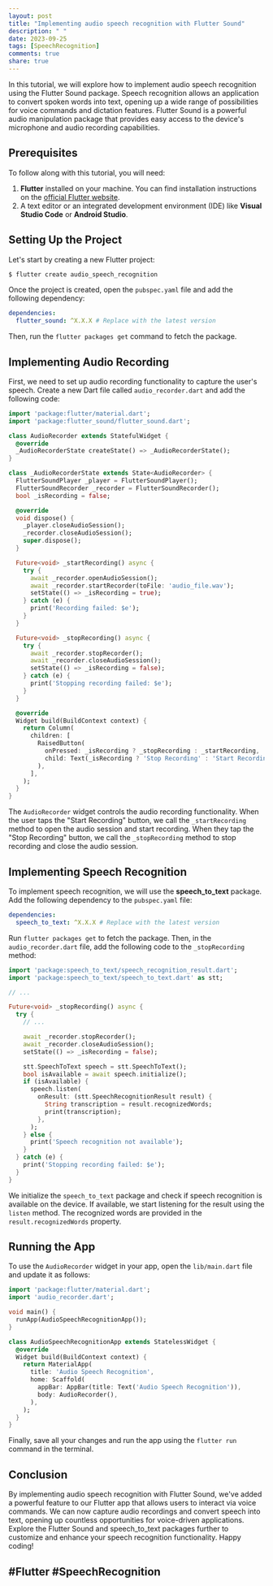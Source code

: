 ```yaml
---
layout: post
title: "Implementing audio speech recognition with Flutter Sound"
description: " "
date: 2023-09-25
tags: [SpeechRecognition]
comments: true
share: true
---
```


In this tutorial, we will explore how to implement audio speech recognition using the Flutter Sound package. Speech recognition allows an application to convert spoken words into text, opening up a wide range of possibilities for voice commands and dictation features. Flutter Sound is a powerful audio manipulation package that provides easy access to the device's microphone and audio recording capabilities.

## Prerequisites

To follow along with this tutorial, you will need:

1. **Flutter** installed on your machine. You can find installation instructions on the [official Flutter website](https://flutter.dev/docs/get-started/install).
2. A text editor or an integrated development environment (IDE) like **Visual Studio Code** or **Android Studio**.

## Setting Up the Project

Let's start by creating a new Flutter project:

```dart
$ flutter create audio_speech_recognition
```

Once the project is created, open the `pubspec.yaml` file and add the following dependency:

```yaml
dependencies:
  flutter_sound: ^X.X.X # Replace with the latest version
```

Then, run the `flutter packages get` command to fetch the package.

## Implementing Audio Recording

First, we need to set up audio recording functionality to capture the user's speech. Create a new Dart file called `audio_recorder.dart` and add the following code:

```dart
import 'package:flutter/material.dart';
import 'package:flutter_sound/flutter_sound.dart';

class AudioRecorder extends StatefulWidget {
  @override
  _AudioRecorderState createState() => _AudioRecorderState();
}

class _AudioRecorderState extends State<AudioRecorder> {
  FlutterSoundPlayer _player = FlutterSoundPlayer();
  FlutterSoundRecorder _recorder = FlutterSoundRecorder();
  bool _isRecording = false;

  @override
  void dispose() {
    _player.closeAudioSession();
    _recorder.closeAudioSession();
    super.dispose();
  }

  Future<void> _startRecording() async {
    try {
      await _recorder.openAudioSession();
      await _recorder.startRecorder(toFile: 'audio_file.wav');
      setState(() => _isRecording = true);
    } catch (e) {
      print('Recording failed: $e');
    }
  }

  Future<void> _stopRecording() async {
    try {
      await _recorder.stopRecorder();
      await _recorder.closeAudioSession();
      setState(() => _isRecording = false);
    } catch (e) {
      print('Stopping recording failed: $e');
    }
  }

  @override
  Widget build(BuildContext context) {
    return Column(
      children: [
        RaisedButton(
          onPressed: _isRecording ? _stopRecording : _startRecording,
          child: Text(_isRecording ? 'Stop Recording' : 'Start Recording'),
        ),
      ],
    );
  }
}
```

The `AudioRecorder` widget controls the audio recording functionality. When the user taps the "Start Recording" button, we call the `_startRecording` method to open the audio session and start recording. When they tap the "Stop Recording" button, we call the `_stopRecording` method to stop recording and close the audio session.

## Implementing Speech Recognition

To implement speech recognition, we will use the **speech_to_text** package. Add the following dependency to the `pubspec.yaml` file:

```yaml
dependencies:
  speech_to_text: ^X.X.X # Replace with the latest version
```

Run `flutter packages get` to fetch the package. Then, in the `audio_recorder.dart` file, add the following code to the `_stopRecording` method:

```dart
import 'package:speech_to_text/speech_recognition_result.dart';
import 'package:speech_to_text/speech_to_text.dart' as stt;

// ...

Future<void> _stopRecording() async {
  try {
    // ...

    await _recorder.stopRecorder();
    await _recorder.closeAudioSession();
    setState(() => _isRecording = false);

    stt.SpeechToText speech = stt.SpeechToText();
    bool isAvailable = await speech.initialize();
    if (isAvailable) {
      speech.listen(
        onResult: (stt.SpeechRecognitionResult result) {
          String transcription = result.recognizedWords;
          print(transcription);
        },
      );
    } else {
      print('Speech recognition not available');
    }
  } catch (e) {
    print('Stopping recording failed: $e');
  }
}
```

We initialize the `speech_to_text` package and check if speech recognition is available on the device. If available, we start listening for the result using the `listen` method. The recognized words are provided in the `result.recognizedWords` property.

## Running the App

To use the `AudioRecorder` widget in your app, open the `lib/main.dart` file and update it as follows:

```dart
import 'package:flutter/material.dart';
import 'audio_recorder.dart';

void main() {
  runApp(AudioSpeechRecognitionApp());
}

class AudioSpeechRecognitionApp extends StatelessWidget {
  @override
  Widget build(BuildContext context) {
    return MaterialApp(
      title: 'Audio Speech Recognition',
      home: Scaffold(
        appBar: AppBar(title: Text('Audio Speech Recognition')),
        body: AudioRecorder(),
      ),
    );
  }
}
```

Finally, save all your changes and run the app using the `flutter run` command in the terminal.

## Conclusion

By implementing audio speech recognition with Flutter Sound, we've added a powerful feature to our Flutter app that allows users to interact via voice commands. We can now capture audio recordings and convert speech into text, opening up countless opportunities for voice-driven applications. Explore the Flutter Sound and speech_to_text packages further to customize and enhance your speech recognition functionality. Happy coding!

## #Flutter #SpeechRecognition